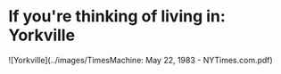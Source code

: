 If you're thinking of living in: Yorkville
===

![Yorkville](../images/TimesMachine: May 22, 1983 - NYTimes.com.pdf)
